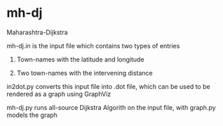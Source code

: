 # mh-dj
Maharashtra-Dijkstra

mh-dj.in is the input file which contains two types of entries

1. Town-names with the latitude and longitude

2. Two town-names with the intervening distance

in2dot.py converts this input file into .dot file, which can be used to be rendered as a graph using GraphViz

mh-dj.py runs all-source Dijkstra Algorith on the input file, with graph.py models the graph
